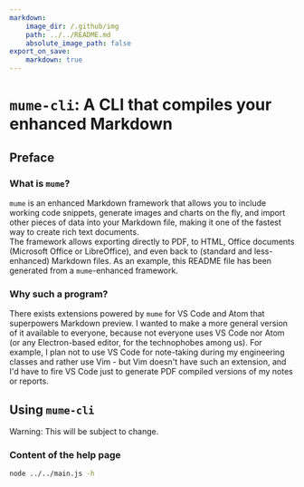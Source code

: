```yaml
---
markdown:
    image_dir: /.github/img
    path: ../../README.md
    absolute_image_path: false
export_on_save: 
    markdown: true
---
```


# `mume-cli`: A CLI that compiles your enhanced Markdown

## Preface

### What is `mume`?

`mume` is an enhanced Markdown framework that allows you to include working code snippets, generate images and charts on the fly, and import other pieces of data into your Markdown file, making it one of the fastest way to create rich text documents.  
The framework allows exporting directly to PDF, to HTML, Office documents (Microsoft Office or LibreOffice), and even back to (standard and less-enhanced) Markdown files. As an example, this README file has been generated from a `mume`-enhanced framework.

### Why such a program?

There exists extensions powered by `mume` for VS Code and Atom that superpowers Markdown preview. I wanted to make a more general version of it available to everyone, because not everyone uses VS Code nor Atom (or any Electron-based editor, for the technophobes among us). For example, I plan not to use VS Code for note-taking during my engineering classes and rather use Vim - but Vim doesn't have such an extension, and I'd have to fire VS Code just to generate PDF compiled versions of my notes or reports.

## Using `mume-cli`

Warning: This will be subject to change.

### Content of the help page

```bash {cmd=true, hide=true}
node ../../main.js -h
```